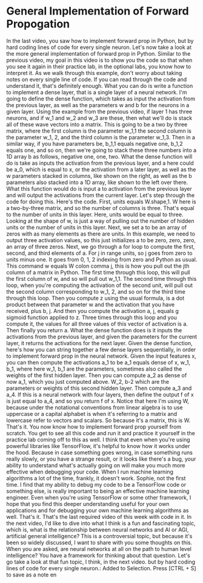 # General Implementation of Forward Propogation 

In the last video, you saw how to implement forward prop in Python, but by hard coding lines of code for every single neuron. Let's now take a look at the more general implementation of forward prop in Python. Similar to the previous video, my goal in this video is to show you the code so that when you see it again in their practice lab, in the optional labs, you know how to interpret it. As we walk through this example, don't worry about taking notes on every single line of code. If you can read through the code and understand it, that's definitely enough. What you can do is write a function to implement a dense layer, that is a single layer of a neural network. I'm going to define the dense function, which takes as input the activation from the previous layer, as well as the parameters w and b for the neurons in a given layer. Using the example from the previous video, if layer 1 has three neurons, and if w_1 and w_2 and w_3 are these, then what we'll do is stack all of these wave vectors into a matrix. This is going to be a two by three matrix, where the first column is the parameter w_1,1 the second column is the parameter w_1, 2, and the third column is the parameter w_1,3. Then in a similar way, if you have parameters be, b_1,1 equals negative one, b_1,2 equals one, and so on, then we're going to stack these three numbers into a 1D array b as follows, negative one, one, two. What the dense function will do is take as inputs the activation from the previous layer, and a here could be a_0, which is equal to x, or the activation from a later layer, as well as the w parameters stacked in columns, like shown on the right, as well as the b parameters also stacked into a 1D array, like shown to the left over there. What this function would do is input a to activation from the previous layer and will output the activations from the current layer. Let's step through the code for doing this. Here's the code. First, units equals W.shape,1. W here is a two-by-three matrix, and so the number of columns is three. That's equal to the number of units in this layer. Here, units would be equal to three. Looking at the shape of w, is just a way of pulling out the number of hidden units or the number of units in this layer. Next, we set a to be an array of zeros with as many elements as there are units. In this example, we need to output three activation values, so this just initializes a to be zero, zero, zero, an array of three zeros. Next, we go through a for loop to compute the first, second, and third elements of a. For j in range units, so j goes from zero to units minus one. It goes from 0, 1, 2 indexing from zero and Python as usual. This command w equals W colon comma j, this is how you pull out the jth column of a matrix in Python. The first time through this loop, this will pull the first column of w, and so will pull out w_1,1. The second time through this loop, when you're computing the activation of the second unit, will pull out the second column corresponding to w_1, 2, and so on for the third time through this loop. Then you compute z using the usual formula, is a dot product between that parameter w and the activation that you have received, plus b, j. And then you compute the activation a, j, equals g sigmoid function applied to z. Three times through this loop and you compute it, the values for all three values of this vector of activation is a. Then finally you return a. What the dense function does is it inputs the activations from the previous layer, and given the parameters for the current layer, it returns the activations for the next layer. Given the dense function, here's how you can string together a few dense layers sequentially, in order to implement forward prop in the neural network. Given the input features x, you can then compute the activations a_1 to be a_1 equals dense of x, w_1, b_1, where here w_1, b_1 are the parameters, sometimes also called the weights of the first hidden layer. Then you can compute a_2 as dense of now a_1, which you just computed above. W_2, b-2 which are the parameters or weights of this second hidden layer. Then compute a_3 and a_4. If this is a neural network with four layers, then define the output f of x is just equal to a_4, and so you return f of x. Notice that here I'm using W, because under the notational conventions from linear algebra is to use uppercase or a capital alphabet is when it's referring to a matrix and lowercase refer to vectors and scalars. So because it's a matrix, this is W. That's it. You now know how to implement forward prop yourself from scratch. You get to see all this code and run it and practice it yourself in the practice lab coming off to this as well. I think that even when you're using powerful libraries like TensorFlow, it's helpful to know how it works under the hood. Because in case something goes wrong, in case something runs really slowly, or you have a strange result, or it looks like there's a bug, your ability to understand what's actually going on will make you much more effective when debugging your code. When I run machine learning algorithms a lot of the time, frankly, it doesn't work. Sophie, not the first time. I find that my ability to debug my code to be a TensorFlow code or something else, is really important to being an effective machine learning engineer. Even when you're using TensorFlow or some other framework, I hope that you find this deeper understanding useful for your own applications and for debugging your own machine learning algorithms as well. That's it. That's the last required video of this week with code in it. In the next video, I'd like to dive into what I think is a fun and fascinating topic, which is, what is the relationship between neural networks and AI or AGI, artificial general intelligence? This is a controversial topic, but because it's been so widely discussed, I want to share with you some thoughts on this. When you are asked, are neural networks at all on the path to human level intelligence? You have a framework for thinking about that question. Let's go take a look at that fun topic, I think, in the next video.
but by hard coding lines of code for every single neuron.: Added to Selection. Press [CTRL + S] to save as a note
en
​
